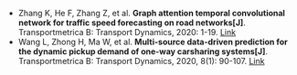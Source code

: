 * Zhang K, He F, Zhang Z, et al. <b>Graph attention temporal convolutional network for traffic speed forecasting on road networks[J]</b>. Transportmetrica B: Transport Dynamics, 2020: 1-19. [Link](https://www.tandfonline.com/doi/abs/10.1080/21680566.2020.1822765)
* Wang L, Zhong H, Ma W, et al. <b>Multi-source data-driven prediction for the dynamic pickup demand of one-way carsharing systems[J]</b>. Transportmetrica B: Transport Dynamics, 2020, 8(1): 90-107. [Link](https://www.tandfonline.com/doi/abs/10.1080/21680566.2019.1695232)